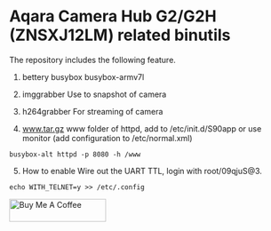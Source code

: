 # Aqara Camera Hub G2/G2H (ZNSXJ12LM) related binutils

The repository includes the following feature.

1. bettery busybox
    busybox-armv7l

2. imggrabber
   Use to snapshot of camera

3. h264grabber
   For streaming of camera

4. www.tar.gz
   www folder of httpd, add to /etc/init.d/S90app or use monitor (add configuration to /etc/normal.xml)
```shell
busybox-alt httpd -p 8080 -h /www
```

5. How to enable
   Wire out the UART TTL, login with root/09qjuS@3.
```shell
echo WITH_TELNET=y >> /etc/.config

```

<a href="https://www.buymeacoffee.com/niceboygithub" target="_blank"><img src="https://cdn.buymeacoffee.com/buttons/default-orange.png" alt="Buy Me A Coffee" height="41" width="174"></a>